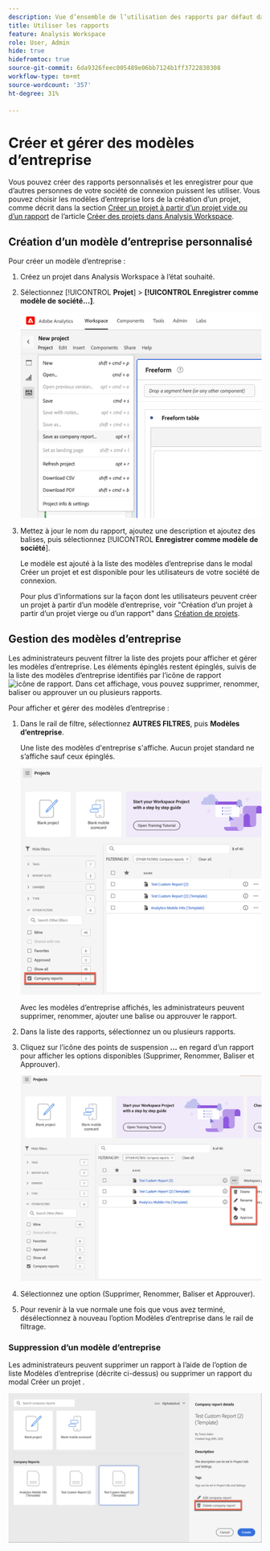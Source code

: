 ```yaml
---
description: Vue d’ensemble de l’utilisation des rapports par défaut dans Analysis Workspace.
title: Utiliser les rapports
feature: Analysis Workspace
role: User, Admin
hide: true
hidefromtoc: true
source-git-commit: 6da9326feec005489e06bb7124b1ff3722830308
workflow-type: tm+mt
source-wordcount: '357'
ht-degree: 31%

---
```


# Créer et gérer des modèles d’entreprise

Vous pouvez créer des rapports personnalisés et les enregistrer pour que d’autres personnes de votre société de connexion puissent les utiliser. Vous pouvez choisir les modèles d’entreprise lors de la création d’un projet, comme décrit dans la section [Créer un projet à partir d’un projet vide ou d’un rapport](/help/analyze/analysis-workspace/build-workspace-project/create-projects.md#create-a-project-from-a-blank-project-or-a-report) de l’article [Créer des projets dans Analysis Workspace](/help/analyze/analysis-workspace/build-workspace-project/create-projects.md).

## Création d’un modèle d’entreprise personnalisé

Pour créer un modèle d’entreprise :

1. Créez un projet dans Analysis Workspace à l’état souhaité.
1. Sélectionnez [!UICONTROL **Projet**] > **[!UICONTROL Enregistrer comme modèle de société...]**.

   ![Rapport d’entreprise](assets/company-report.png)

1. Mettez à jour le nom du rapport, ajoutez une description et ajoutez des balises, puis sélectionnez [!UICONTROL **Enregistrer comme modèle de société**].

   Le modèle est ajouté à la liste des modèles d’entreprise dans le modal Créer un projet et est disponible pour les utilisateurs de votre société de connexion.

   Pour plus d’informations sur la façon dont les utilisateurs peuvent créer un projet à partir d’un modèle d’entreprise, voir &quot;Création d’un projet à partir d’un projet vierge ou d’un rapport&quot; dans [Création de projets](/help/analyze/analysis-workspace/build-workspace-project/create-projects.md).

## Gestion des modèles d’entreprise

Les administrateurs peuvent filtrer la liste des projets pour afficher et gérer les modèles d’entreprise. Les éléments épinglés restent épinglés, suivis de la liste des modèles d’entreprise identifiés par l’icône de rapport ![icône de rapport](https://spectrum.adobe.com/static/icons/workflow_18/Smock_FileTemplate_18_N.svg). Dans cet affichage, vous pouvez supprimer, renommer, baliser ou approuver un ou plusieurs rapports.

Pour afficher et gérer des modèles d’entreprise :

1. Dans le rail de filtre, sélectionnez **AUTRES FILTRES**, puis **Modèles d’entreprise**.

   Une liste des modèles d&#39;entreprise s&#39;affiche. Aucun projet standard ne s’affiche sauf ceux épinglés.

   ![Affichage des filtres des rapports d’entreprise](assets/company-reports-filter.png)

   Avec les modèles d’entreprise affichés, les administrateurs peuvent supprimer, renommer, ajouter une balise ou approuver le rapport.

1. Dans la liste des rapports, sélectionnez un ou plusieurs rapports.

1. Cliquez sur l’icône des points de suspension **…** en regard d’un rapport pour afficher les options disponibles (Supprimer, Renommer, Baliser et Approuver).

   ![Actions de rapport d’entreprise](assets/company-reports-actions.png)

1. Sélectionnez une option (Supprimer, Renommer, Baliser et Approuver).

1. Pour revenir à la vue normale une fois que vous avez terminé, désélectionnez à nouveau l’option Modèles d’entreprise dans le rail de filtrage.

### Suppression d’un modèle d’entreprise

Les administrateurs peuvent supprimer un rapport à l’aide de l’option de liste Modèles d’entreprise (décrite ci-dessus) ou supprimer un rapport du modal Créer un projet .

![Autres filtres](assets/delete-fr-create-project-modal.png)